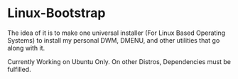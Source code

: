 # Linux-Bootstrap

The idea of it is to make one universal installer (For Linux Based Operating Systems) to install my personal DWM, DMENU, and other utilities that go along with it.

Currently Working on Ubuntu Only. On other Distros, Dependencies must be fulfilled.


